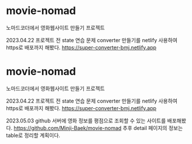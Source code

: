 # movie-nomad
노마드코더에서 영화웹사이트 만들기 프로젝트 

2023.04.22
프로젝트 전 state 연습 문제 converter 만들기를 netlify 사용하여 https로 배포까지 해봤다.
https://super-converter-bmj.netlify.app
# movie-nomad
노마드코더에서 영화웹사이트 만들기 프로젝트 

2023.04.22
프로젝트 전 state 연습 문제 converter 만들기를 netlify 사용하여 https로 배포까지 해봤다.
https://super-converter-bmj.netlify.app

2023.05.03
github 서버에 영화 정보를 평점으로 조회할 수 있는 사이트를 배포해봤다.
https://github.com/Minji-Baek/movie-nomad 
추후 detail 페이지의 정보는 table로 정리할 계획이다.
